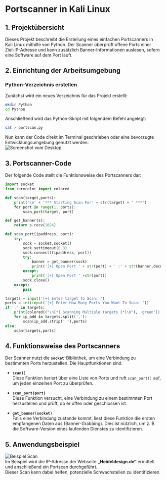 # **Portscanner in Kali Linux**  

## **1. Projektübersicht**  
Dieses Projekt beschreibt die Erstellung eines einfachen Portscanners in Kali Linux mithilfe von Python. Der Scanner 
überprüft offene Ports einer Ziel-IP-Adresse und kann zusätzlich Banner-Informationen auslesen, sofern eine Software auf dem Port läuft.

## **2. Einrichtung der Arbeitsumgebung**  
### **Python-Verzeichnis erstellen**  
Zunächst wird ein neues Verzeichnis für das Projekt erstellt:  
```bash
mkdir Python
cd Python
```
Anschließend wird das Python-Skript mit folgendem Befehl angelegt:  
```bash
cat > portscan.py
```
Nun kann der Code direkt im Terminal geschrieben oder eine bevorzugte Entwicklungsumgebung genutzt werden.
<br>![Screenshot vom Desktop](https://imgur.com/JPRVzTA)

## **3. Portscanner-Code**  
Der folgende Code stellt die Funktionsweise des Portscanners dar:
```python
import socket
from termcolor import colored

def scan(target,ports):
    print('\n' + '*** Starting Scan For' + str(target) + ' ***')
    for port in range(1, ports):
        scan_port(target, port)

def get_banner(s):
    return s.recv(1024)

def scan_port(ipaddress, port):
    try:
        sock = socket.socket()
        sock.settimeout(0.3)
        sock.connect((ipaddress, port))
        try:
            banner = get_banner(sock)
            print('[+] Open Port ' + str(port) + ' :' + str(banner.decode().strip('\n')))
        except:
            print('[+] Open Port ' +str(port))
        sock.close()
    except:
        pass

targets = input('[+] Enter target To Scan: ')
ports = int(input('[+] Enter How Many Ports You Want To Scan: '))
if ',' in targets:
    print(colored(("\n[*] Scanning Multiple targets [*]\n"), 'green'))
    for ip_add in targets.split(','):
        scan(ip_add.strip(' '),ports)
else:
    scan(targets,ports)
```

## **4. Funktionsweise des Portscanners**  
Der Scanner nutzt die **`socket`**-Bibliothek, um eine Verbindung zu bestimmten Ports herzustellen. Die Hauptfunktionen sind:

- **`scan()`**  
  Diese Funktion iteriert über eine Liste von Ports und ruft `scan_port()` auf, um jeden einzelnen Port zu überprüfen.

- **`scan_port(port)`**  
  Diese Funktion versucht, eine Verbindung zu einem bestimmten Port herzustellen und prüft, ob er offen oder geschlossen ist.

- **`get_banner(socket)`**  
  Falls eine Verbindung zustande kommt, liest diese Funktion die ersten empfangenen Daten aus (Banner-Grabbing). Dies ist nützlich, um z. B. die Software-Version eines laufenden Dienstes zu identifizieren.

## **5. Anwendungsbeispiel**  
![Beispiel Scan](https://imgur.com/JPRVzTA) <br>
Im Beispiel wird die IP-Adresse der Webseite **„Heideldesign.de“** ermittelt und anschließend ein Portscan durchgeführt.  
Dieser Scan kann dabei helfen, potenzielle Schwachstellen zu identifizieren.
